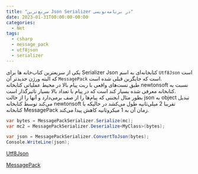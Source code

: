 ```yaml
---
title: "سریع‌ترین Json Serializer در برنامه‌نویسی"
date: 2023-01-31T00:00:00-00:00
categories:
  - Net
tags:
  - csharp
  - message_pack
  - utf8json
  - serializer
---
```


یکی از سریعترین کتاب‌خانه ها برای Serializer Json کتابخانه‌ای به اسم `Utf8Json` است که البته ورژن جدیدتر آن `MessagePack` است که جایگزین قبلی شده است.  
طبق تست‌های واقعی با ریت پیام بالا در محیط عملیاتی کتابخانه newtonsoft نسبت به کتابخانه معرفی شده بسیار کند است که در پیام با تعداد بالا بسیار تاثیرگذار است.  
بطور مثال ایجنتی که پیام‌ها را از صف برمی‌دارد و آنها را از حالت json به object تبدیل می‌کند توسط کتابخانه newtonsoft تقریبا 2 میلی‌ثانیه طول می‌کشد در حالیکه با کتابخانه MessagePack زمان آن به 1 میکرو‌ثانیه کاهش پیدا می‌کند.  

```csharp
var bytes = MessagePackSerializer.Serialize(mc);
var mc2 = MessagePackSerializer.Deserialize<MyClass>(bytes);

var json = MessagePackSerializer.ConvertToJson(bytes);
Console.WriteLine(json);
```

[Utf8Json](https://github.com/neuecc/Utf8Json)  

[MessagePack](https://github.com/neuecc/MessagePack-CSharp)  